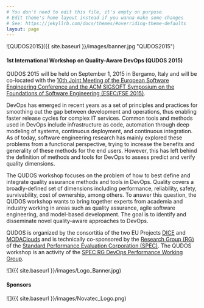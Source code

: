 ```yaml
---
# You don't need to edit this file, it's empty on purpose.
# Edit theme's home layout instead if you wanna make some changes
# See: https://jekyllrb.com/docs/themes/#overriding-theme-defaults
layout: page
---
```


![QUDOS2015]({{ site.baseurl }}/images/banner.jpg "QUDOS2015")

#### 1st International Workshop on Quality-Aware DevOps (QUDOS 2015)

QUDOS 2015 will be held on September 1, 2015 in Bergamo, Italy and will be co-located with the [10th Joint Meeting of the European Software Engineering Conference and the ACM SIGSOFT Symposium on the Foundations of Software Engineering (ESEC/FSE 2015)](http://esec-fse15.dei.polimi.it/).

DevOps has emerged in recent years as a set of principles and practices for smoothing out the gap between development and operations, thus enabling faster release cycles for complex IT services. Common tools and methods used in DevOps include infrastructure as code, automation through deep modeling of systems, continuous deployment, and continuous integration. As of today, software engineering research has mainly explored these problems from a functional perspective, trying to increase the benefits and generality of these methods for the end users. However, this has left behind the definition of methods and tools for DevOps to assess predict and verify quality dimensions.

The QUDOS workshop focuses on the problem of how to best define and integrate quality assurance methods and tools in DevOps. Quality covers a broadly-defined set of dimensions including performance, reliability, safety, survivability, cost of ownership, among others. To answer this question, the QUDOS workshop wants to bring together experts from academia and industry working in areas such as quality assurance, agile software engineering, and model-based development. The goal is to identify and disseminate novel quality-aware approaches to DevOps.

QUDOS is organized by the consortitia of the two EU Projects [DICE](http://www.dice-h2020.eu/) and [MODAClouds](http://www.modaclouds.eu/) and is technically co-sponsored by the [Research Group (RG)](http://research.spec.org/) of the [Standard Performance Evaluation Corporation (SPEC)](http://spec.org/). The QUDOS workshop is an activity of the [SPEC RG DevOps Performance Working Group](http://research.spec.org/devopswg).

![]({{ site.baseurl }}/images/Logo_Banner.jpg)
#### Sponsors
![]({{ site.baseurl }}/images/Novatec_Logo.png)
